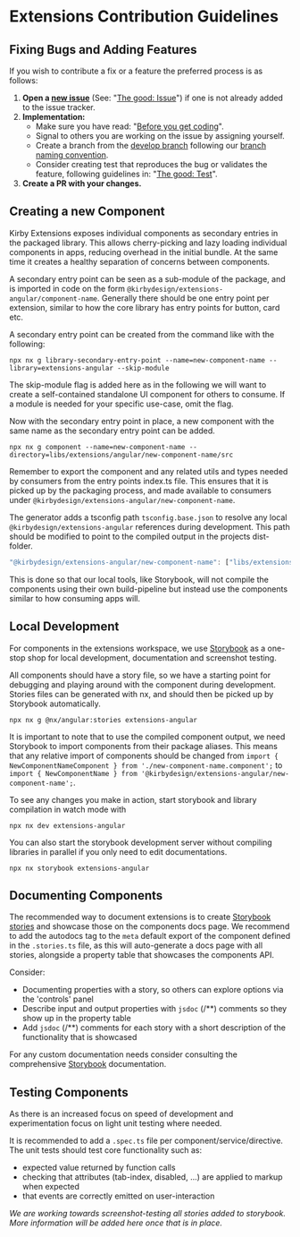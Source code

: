 # Extensions Contribution Guidelines

## Fixing Bugs and Adding Features

If you wish to contribute a fix or a feature the preferred process is as follows:

1. **Open a [new issue](https://github.com/kirbydesign/designsystem/issues/new/choose)** (See: "[The good: Issue](https://github.com/kirbydesign/designsystem/wiki/The-Good%3A-Issue)") if one is not already added to the issue tracker.
2. **Implementation:**
   - Make sure you have read: "[Before you get coding](#before-you-get-coding)".
   - Signal to others you are working on the issue by assigning yourself.
   - Create a branch from the [develop branch](https://github.com/kirbydesign/designsystem/tree/develop) following our [branch naming convention](https://github.com/kirbydesign/designsystem/wiki/The-Good%3A-Branch).
   - Consider creating test that reproduces the bug or validates the feature, following guidelines in: "[The good: Test](https://github.com/kirbydesign/designsystem/wiki/The-Good%3A-Test)".
3. **Create a PR with your changes.**

## Creating a new Component

Kirby Extensions exposes individual components as secondary entries in the packaged library. This allows cherry-picking and lazy loading individual components in apps, reducing overhead in the initial bundle. At the same time it creates a healthy separation of concerns between components.

A secondary entry point can be seen as a sub-module of the package, and is imported in code on the form `@kirbydesign/extensions-angular/component-name`. Generally there should be one entry point per extension, similar to how the core library has entry points for button, card etc.

A secondary entry point can be created from the command like with the following:

```shell
npx nx g library-secondary-entry-point --name=new-component-name --library=extensions-angular --skip-module
```

The skip-module flag is added here as in the following we will want to create a self-contained standalone UI component for others to consume. If a module is needed for your specific use-case, omit the flag.

Now with the secondary entry point in place, a new component with the same name as the secondary entry point can be added.

```shell
npx nx g component --name=new-component-name --directory=libs/extensions/angular/new-component-name/src
```

Remember to export the component and any related utils and types needed by consumers from the entry points index.ts file. This ensures that it is picked up by the packaging process, and made available to consumers under `@kirbydesign/extensions-angular/new-component-name`.

The generator adds a tsconfig path `tsconfig.base.json` to resolve any local `@kirbydesign/extensions-angular` references during development. This path should be modified to point to the compiled output in the projects dist-folder.

```ts
"@kirbydesign/extensions-angular/new-component-name": ["libs/extensions/angular/dist/new-component-name"]
```

This is done so that our local tools, like Storybook, will not compile the components using their own build-pipeline but instead use the components similar to how consuming apps will.

## Local Development

For components in the extensions workspace, we use [Storybook](https://Storybook.js.org/docs/get-started) as a one-stop shop for local development, documentation and screenshot testing.

All components should have a story file, so we have a starting point for debugging and playing around with the component during development.
Stories files can be generated with nx, and should then be picked up by Storybook automatically.

```shell
npx nx g @nx/angular:stories extensions-angular
```

It is important to note that to use the compiled component output, we need Storybook to import components from their package aliases. This means that any relative import of components should be changed from `import { NewComponentNameComponent } from './new-component-name.component';` to `import { NewComponentName } from '@kirbydesign/extensions-angular/new-component-name';`.

To see any changes you make in action, start storybook and library compilation in watch mode with

```shell
npx nx dev extensions-angular
```

You can also start the storybook development server without compiling libraries in parallel if you only need to edit documentations.

```shell
npx nx storybook extensions-angular
```

## Documenting Components

The recommended way to document extensions is to create [Storybook stories](https://Storybook.js.org/docs/get-started/whats-a-story) and showcase those on the components docs page. We recommend to add the autodocs tag to the `meta` default export of the component defined in the `.stories.ts` file, as this will auto-generate a docs page with all stories, alongside a property table that showcases the components API.

Consider:

- Documenting properties with a story, so others can explore options via the 'controls' panel
- Describe input and output properties with `jsdoc` (/\*\*) comments so they show up in the property table
- Add `jsdoc` (/\*\*) comments for each story with a short description of the functionality that is showcased

For any custom documentation needs consider consulting the comprehensive [Storybook](https://Storybook.js.org/docs/get-started) documentation.

## Testing Components

As there is an increased focus on speed of development and experimentation focus on light unit testing where needed.

It is recommended to add a `.spec.ts` file per component/service/directive. The unit tests should test core functionality such as:

- expected value returned by function calls
- checking that attributes (tab-index, disabled, ...) are applied to markup when expected
- that events are correctly emitted on user-interaction

_We are working towards screenshot-testing all stories added to storybook. More information will be added here once that is in place._
